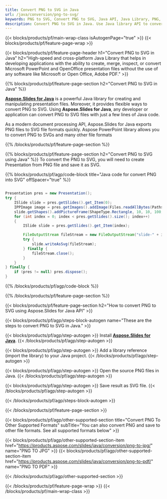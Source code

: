 ```yaml
---
title: Convert PNG to SVG in Java
url: /java/conversion/png-to-svg/
keywords: PNG to SVG, Convert PNG to SVG, Java API, Java Library, PNG, SVG
description: Convert PNG to SVG in Java. Use Java library API to convert PNG files to SVGs
---
```


{{< blocks/products/pf/main-wrap-class isAutogenPage="true" >}}
{{< blocks/products/pf/feature-page-wrap >}}

{{< blocks/products/pf/feature-page-header h1="Convert PNG to SVG in Java" h2="High-speed and cross-platform Java Library that helps in developing applications with the ability to create, merge, inspect, or convert Microsoft PowerPoint and OpenOffice presentation files without the use of any software like Microsoft or Open Office, Adobe PDF." >}}

{{% blocks/products/pf/feature-page-section h2="Convert PNG to SVG in Java" %}}

[**Aspose.Slides for Java**](https://products.aspose.com/slides/java/) is a powerful Java library for creating and manipulating presentation files. Moreover, it provides flexible ways to convert PNG to SVG. Using **Aspose.Slides for Java**, any developer or application can convert PNG to SVG files with just a few lines of Java code.

As a modern document processing API, Aspose.Slides for Java exports PNG files to SVG file formats quickly. Aspose PowerPoint library allows you to convert PNG to SVGs and many other file formats

{{% /blocks/products/pf/feature-page-section %}}

{{% blocks/products/pf/feature-page-section  h2="Convert PNG to SVG using Java" %}}
To convert the PNG to SVG, you will need to create Presentation from PNG file and save it as SVG.

{{% blocks/products/pf/agp/code-block title="Java code for convert PNG into SVG" offSpacer="true" %}}

```java

Presentation pres = new Presentation();
try {
    ISlide slide = pres.getSlides().get_Item(0);
	IPPImage image = pres.getImages().addImage(Files.readAllBytes(Paths.get("image.png")));
	slide.getShapes().addPictureFrame(ShapeType.Rectangle, 10, 10, 100, 100, image);
    for (int index = 0; index < pres.getSlides().size(); index++)
    {
        ISlide slide = pres.getSlides().get_Item(index);

        FileOutputStream fileStream = new FileOutputStream("slide-" + index + ".svg");
        try {
            slide.writeAsSvg(fileStream);
        } finally {
            fileStream.close();
        }
    }
} finally {
    if (pres != null) pres.dispose();
}
```


{{% /blocks/products/pf/agp/code-block %}}

{{% /blocks/products/pf/feature-page-section %}}

{{< blocks/products/pf/feature-page-section  h2="How to convert PNG to SVG using Aspose.Slides for Java API" >}}

{{< blocks/products/pf/agp/steps-block-autogen name="These are the steps to convert PNG to SVG in Java." >}}

{{< blocks/products/pf/agp/step-autogen >}}
Install [**Aspose.Slides for Java**](https://products.aspose.com/slides/java/).
{{< /blocks/products/pf/agp/step-autogen >}}

{{< blocks/products/pf/agp/step-autogen >}}
Add a library reference (import the library) to your Java project.
{{< /blocks/products/pf/agp/step-autogen >}}

{{< blocks/products/pf/agp/step-autogen >}}
Open the source PNG files in Java.
{{< /blocks/products/pf/agp/step-autogen >}}

{{< blocks/products/pf/agp/step-autogen >}}
Save result as SVG file.
{{< /blocks/products/pf/agp/step-autogen >}}

{{< /blocks/products/pf/agp/steps-block-autogen >}}

{{< /blocks/products/pf/feature-page-section >}}

{{< blocks/products/pf/agp/other-supported-section title="Convert PNG To Other Supported Formats" subTitle="You can also convert PNG and save to other file formats. See all supported formats below" >}}

{{< blocks/products/pf/agp/other-supported-section-item href="https://products.aspose.com/slides/java/conversion/png-to-jpg/" name="PNG TO JPG" >}}
{{< blocks/products/pf/agp/other-supported-section-item href="https://products.aspose.com/slides/java/conversion/png-to-pdf/" name="PNG TO PDF" >}}


{{< /blocks/products/pf/agp/other-supported-section >}}

{{< /blocks/products/pf/feature-page-wrap >}}
{{< /blocks/products/pf/main-wrap-class >}}